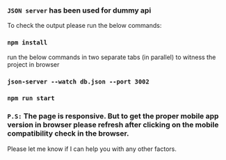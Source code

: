 ### `JSON server` has been used for dummy api

To check the output please run the below commands:

### `npm install`

run the below commands in two separate tabs (in parallel) to witness the project in browser

### `json-server --watch db.json --port 3002`

### `npm run start`

### `P.S:` The page is responsive. But to get the proper mobile app version in browser please refresh after clicking on the mobile compatibility check in the browser.

Please let me know if I can help you with any other factors.

